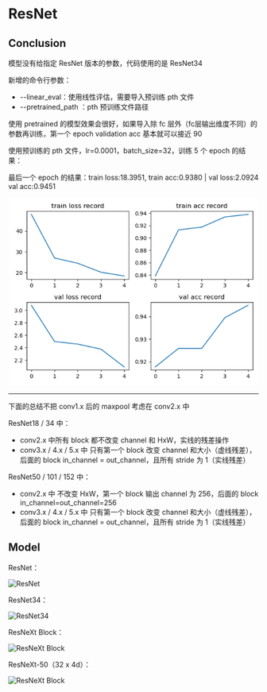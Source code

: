 # ResNet

## Conclusion

模型没有给指定 ResNet 版本的参数，代码使用的是 ResNet34

新增的命令行参数：
 
 - --linear_eval：使用线性评估，需要导入预训练 pth 文件
 - --pretrained_path <path>：pth 预训练文件路径

使用 pretrained 的模型效果会很好，如果导入除 fc 层外（fc层输出维度不同）的参数再训练，第一个 epoch validation acc 基本就可以接近 90

使用预训练的 pth 文件，lr=0.0001，batch_size=32，训练 5 个 epoch 的结果：

最后一个 epoch 的结果：train loss:18.3951, train acc:0.9380 | val loss:2.0924 val acc:0.9451

![result](./output/result.png)

---

下面的总结不把 conv1.x 后的 maxpool 考虑在 conv2.x 中

ResNet18 / 34  中：

- conv2.x 中所有 block 都不改变 channel 和 HxW，实线的残差操作
- conv3.x / 4.x / 5.x 中 只有第一个 block 改变 channel 和大小（虚线残差），后面的 block in_channel = out_channel，且所有 stride 为 1（实线残差）

ResNet50 / 101 / 152  中：

- conv2.x 中 不改变 HxW，第一个 block 输出 channel 为 256，后面的 block in_channel=out_channel=256
- conv3.x / 4.x / 5.x 中 只有第一个 block 改变 channel 和大小（虚线残差），后面的 block in_channel = out_channel，且所有 stride 为 1（实线残差）


## Model

ResNet：

![ResNet](https://cdn.jsdelivr.net/gh/hucorz/image-processing-by-dl/img/classification/ResNet.png)

ResNet34：

![ResNet34](https://cdn.jsdelivr.net/gh/hucorz/image-processing-by-dl/img/classification/ResNet34.png)

ResNeXt Block：

![ResNeXt Block](https://cdn.jsdelivr.net/gh/hucorz/image-processing-by-dl/img/classification/ResNeXt_Block.png)

ResNeXt-50（32 x 4d）：

![ResNeXt Block](https://cdn.jsdelivr.net/gh/hucorz/image-processing-by-dl/img/classification/ResNeXt50.png)